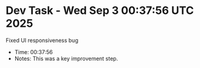 # Dev Task - Wed Sep  3 00:37:56 UTC 2025
Fixed UI responsiveness bug
- Time: 00:37:56
- Notes: This was a key improvement step.
